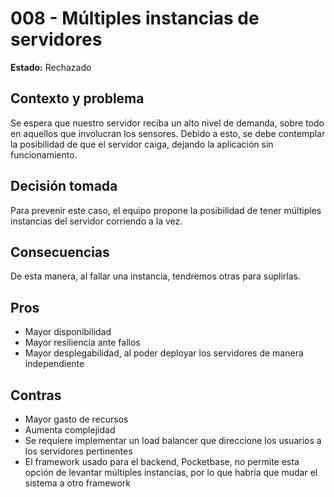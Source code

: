 # 008 - Múltiples instancias de servidores

**Estado:** Rechazado

## Contexto y problema
Se espera que nuestro servidor reciba un alto nivel de demanda, sobre todo en aquellos que involucran los sensores. Debido a esto, se debe contemplar la posibilidad de que el servidor caiga, dejando la aplicación sin funcionamiento.

## Decisión tomada
Para prevenir este caso, el equipo propone la posibilidad de tener múltiples instancias del servidor corriendo a la vez.

## Consecuencias
De esta manera, al fallar una instancia, tendremos otras para suplirlas.

## Pros
- Mayor disponibilidad
- Mayor resiliencia ante fallos
- Mayor desplegabilidad, al poder deployar los servidores de manera independiente

## Contras
- Mayor gasto de recursos
- Aumenta complejidad
- Se requiere implementar un load balancer que direccione los usuarios a los servidores pertinentes
- El framework usado para el backend, Pocketbase, no permite esta opción de levantar múltiples instancias, por lo que habría que mudar el sistema a otro framework
